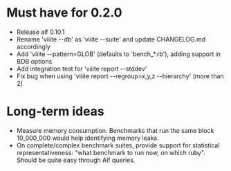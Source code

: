 # Must have for 0.2.0

* Release alf 0.10.1
* Rename 'viiite --db' as 'viiite --suite' and update CHANGELOG.md accordingly
* Add 'viiite --pattern=GLOB' (defaults to 'bench_*.rb'), adding support in BDB options
* Add integration test for 'viiite report --stddev'
* Fix bug when using 'viiite report --regroup=x,y,z --hierarchy' (more than 2)

# Long-term ideas

* Measure memory consumption. Benchmarks that run the same block 10_000_000 would 
  help identifying memory leaks.
* On complete/complex benchmark suites, provide support for statistical 
  representativeness: "what benchmark to run now, on which ruby". Should be quite 
  easy through Alf queries.
